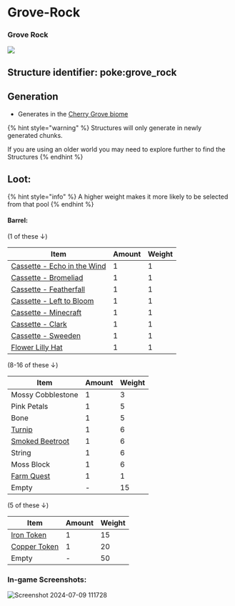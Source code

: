 # Grove-Rock

### Grove Rock

![](https://github.com/ItsMePok/PFE/assets/136857747/3fa2dbf2-115a-417e-9c32-0c3e889c8269)

## **Structure identifier:** poke:grove\_rock <a href="#identifier" id="identifier"></a>

## Generation

* Generates in the [Cherry Grove biome](https://minecraft.wiki/w/Cherry\_Grove)

{% hint style="warning" %}
Structures will only generate in newly generated chunks.&#x20;

If you are using an older world you may need to explore further to find the Structures
{% endhint %}



## Loot:

{% hint style="info" %}
A higher weight makes it more likely to be selected from that pool
{% endhint %}

#### **Barrel:**

(1 of these ↓)

| Item                                                                                       | Amount | Weight |
| ------------------------------------------------------------------------------------------ | ------ | ------ |
| [Cassette - Echo in the Wind](https://github.com/ItsMePok/PFE/wiki/Cassette-EchoInTheWind) | 1      | 1      |
| [Cassette - Bromeliad](https://github.com/ItsMePok/PFE/wiki/Cassette-Bromeliad)            | 1      | 1      |
| [Cassette - Featherfall](https://github.com/ItsMePok/PFE/wiki/Cassette-Featherfall)        | 1      | 1      |
| [Cassette - Left to Bloom](https://github.com/ItsMePok/PFE/wiki/Cassette-LeftToBloom)      | 1      | 1      |
| [Cassette - Minecraft](https://github.com/ItsMePok/PFE/wiki/Cassette-Minecraft)            | 1      | 1      |
| [Cassette - Clark](https://github.com/ItsMePok/PFE/wiki/Cassette-Clark)                    | 1      | 1      |
| [Cassette - Sweeden](https://github.com/ItsMePok/PFE/wiki/Cassette-Sweeden)                | 1      | 1      |
| [Flower Lilly Hat](https://github.com/ItsMePok/PFE/wiki/Flower-Lilly-Hat)                  | 1      | 1      |

(8-16 of these ↓)

| Item                                                                    | Amount | Weight |
| ----------------------------------------------------------------------- | ------ | ------ |
| Mossy Cobblestone                                                       | 1      | 3      |
| Pink Petals                                                             | 1      | 5      |
| Bone                                                                    | 1      | 5      |
| [Turnip](https://github.com/ItsMePok/PFE/wiki/Turnip)                   | 1      | 6      |
| [Smoked Beetroot](https://github.com/ItsMePok/PFE/wiki/Smoked-Beetroot) | 1      | 6      |
| String                                                                  | 1      | 6      |
| Moss Block                                                              | 1      | 6      |
| [Farm Quest](https://github.com/ItsMePok/PFE/wiki/Farm-Quest)           | 1      | 1      |
| Empty                                                                   | -      | 15     |

(5 of these ↓)

| Item                                                                      | Amount | Weight |
| ------------------------------------------------------------------------- | ------ | ------ |
| [Iron Token](https://pfewiki.gitbook.io/home/items/tokens/iron-token)     | 1      | 15     |
| [Copper Token](https://pfewiki.gitbook.io/home/items/tokens/copper-token) | 1      | 20     |
| Empty                                                                     | -      | 50     |

### In-game Screenshots:

![Screenshot 2024-07-09 111728](https://github.com/ItsMePok/PFE/assets/136857747/55d0b4de-d0ca-4458-ad5a-8c454f295d49)
